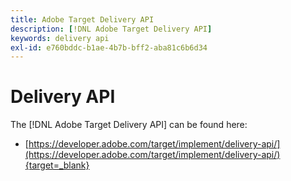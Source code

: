 ```yaml
---
title: Adobe Target Delivery API 
description: [!DNL Adobe Target Delivery API]
keywords: delivery api
exl-id: e760bddc-b1ae-4b7b-bff2-aba81c6b6d34
---
```

# Delivery API

The [!DNL Adobe Target Delivery API] can be found here:

* [https://developer.adobe.com/target/implement/delivery-api/](https://developer.adobe.com/target/implement/delivery-api/){target=_blank}